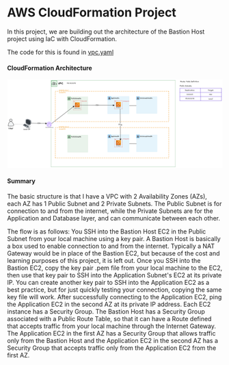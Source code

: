 # AWS CloudFormation Project

In this project, we are building out the architecture of the Bastion Host project using IaC with CloudFormation.

The code for this is found in [vpc.yaml](/cloudformation-project/vpc.yaml)

#### CloudFormation Architecture

![CloudFormation Architecture](./images/cloudformation-project-architecture.png)

#### Summary

The basic structure is that I have a VPC with 2 Availability Zones (AZs), each AZ has 1 Public Subnet and 2 Private Subnets.
The Public Subnet is for connection to and from the internet, while the Private Subnets are for the Application and Database layer, and can communicate between each other.

The flow is as follows:
You SSH into the Bastion Host EC2 in the Public Subnet from your local machine using a key pair. A Bastion Host is basically a box used to enable connection to and from the internet.
Typically a NAT Gateway would be in place of the Bastion EC2, but because of the cost and learning purposes of this project, it is left out.
Once you SSH into the Bastion EC2, copy the key pair .pem file from your local machine to the EC2, then use that key pair to SSH into the Application Subnet's EC2 at its private IP.
You can create another key pair to SSH into the Application EC2 as a best practice, but for just quickly testing your connection, copying the same key file will work.
After successfully connecting to the Application EC2, ping the Application EC2 in the second AZ at its private IP address.
Each EC2 instance has a Security Group.
The Bastion Host has a Security Group associated with a Public Route Table, so that it can have a Route defined that accepts traffic from your local machine through the Internet Gateway.
The Application EC2 in the first AZ has a Security Group that allows traffic only from the Bastion Host and the Application EC2 in the second AZ has a Security Group that accepts traffic only from the Application EC2 from the first AZ.
